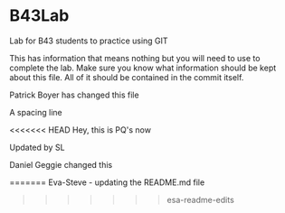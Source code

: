# B43Lab
Lab for B43 students to practice using GIT

This has information that means nothing but you will need to use to complete the lab.
Make sure you know what information should be kept about this file. All of it should be contained in the commit itself.

Patrick Boyer has changed this file

A spacing line

<<<<<<< HEAD
Hey, this is PQ's now



Updated by SL

Daniel Geggie changed this

=======
Eva-Steve - updating the README.md file
>>>>>>> esa-readme-edits
